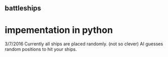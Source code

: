 ## battleships
# impementation in python

3/7/2016
Currently all ships are placed randomly. (not so clever) AI guesses random positions to hit your ships.
